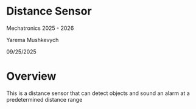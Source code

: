 # Distance Sensor

Mechatronics 2025 - 2026

Yarema Mushkevych

09/25/2025

# Overview

This is a distance sensor that can detect objects and sound an alarm at a predetermined distance range
